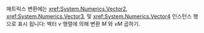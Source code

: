 매트릭스 변환에는 <xref:System.Numerics.Vector2>, <xref:System.Numerics.Vector3>, 및 <xref:System.Numerics.Vector4> 인스턴스 행으로 표시 됩니다: 벡터 *v* 행렬에 의해 변환 *M* 와 *vM*  곱하기.